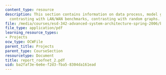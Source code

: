 ```yaml
---
content_type: resource
description: This section contains information on data process, model generation,
  contrasting with LAN/WAN benchmarks, contrasting with random graphs.
file: /media/courses/esd-342-advanced-system-architecture-spring-2006/ba2faf3e6e6ef2d3fba58304da161ead_report_roofnet_2.pdf
file_type: application/pdf
learning_resource_types:
- Projects
ocw_type: OCWFile
parent_title: Projects
parent_type: CourseSection
resourcetype: Document
title: report_roofnet_2.pdf
uid: ba2faf3e-6e6e-f2d3-fba5-8304da161ead
---
```

